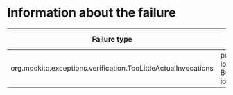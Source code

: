 # Information about the failure

| Failure type | Failure details | Failing test case | Changed file by AstorJKali |
|--------------|-------------------|----------------------------|---------------------|
| org.mockito.exceptions.verification.TooLittleActualInvocations | processor.process("k1"); Wanted 2 times:-> at io.enmasse.k8s.api.cache.FifoQueueTest.testRemove(FifoQueueTest.java:64) But was 1 time: -> at io.enmasse.k8s.api.cache.FifoQueue.pop(FifoQueue.java:65)|[FifoQueueTest.java](https://github.com/repairnator/repairnator-experiments-jkali-one-failing-test-case/blob/733c76e58890cea2d4ce004760de719ae04ca826/k8s-api/src/test/java/io/enmasse/k8s/api/cache/FifoQueueTest.java#L64) | [FifoQueue.java](https://github.com/repairnator/repairnator-experiments-jkali-one-failing-test-case/blob/733c76e58890cea2d4ce004760de719ae04ca826/k8s-api/src/main/java/io/enmasse/k8s/api/cache/FifoQueue.java#L54)|
